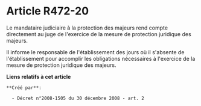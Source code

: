 # Article R472-20

Le mandataire judiciaire à la protection des majeurs rend compte directement au juge de l'exercice de la mesure de protection
juridique des majeurs. 

Il informe le responsable de l'établissement des jours où il s'absente de l'établissement pour accomplir les obligations
nécessaires à l'exercice de la mesure de protection juridique des majeurs.

**Liens relatifs à cet article**

	**Créé par**:

	  - Décret n°2008-1505 du 30 décembre 2008 - art. 2
